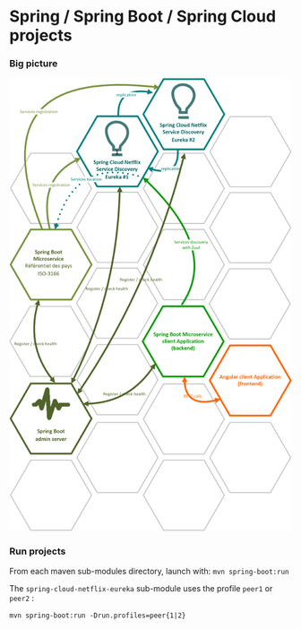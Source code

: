# Spring / Spring Boot / Spring Cloud projects

### Big picture

![Big picture](./docs/images/DemoZuulHystrix-BigPicture.png)

### Run projects

From each maven sub-modules directory, launch with: `mvn spring-boot:run`

The `spring-cloud-netflix-eureka` sub-module uses the profile `peer1` or `peer2` : 
```
mvn spring-boot:run -Drun.profiles=peer{1|2}
```

